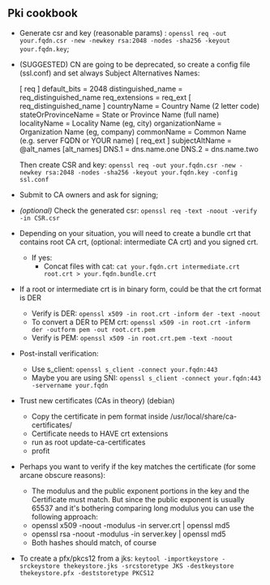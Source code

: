 ## Pki cookbook

* Generate csr and key (reasonable params) : `openssl req -out your.fqdn.csr -new -newkey rsa:2048 -nodes -sha256 -keyout your.fqdn.key`;

* (SUGGESTED) CN are going to be deprecated, so create a config file (ssl.conf) and set always Subject Alternatives Names:

    [ req ]
    default_bits       = 2048
    distinguished_name = req_distinguished_name
    req_extensions     = req_ext
    [ req_distinguished_name ]
    countryName                 = Country Name (2 letter code)
    stateOrProvinceName         = State or Province Name (full name)
    localityName               = Locality Name (eg, city)
    organizationName           = Organization Name (eg, company)
    commonName                 = Common Name (e.g. server FQDN or YOUR name)
    [ req_ext ]
    subjectAltName = @alt_names
    [alt_names]
    DNS.1   = dns.name.one
    DNS.2   = dns.name.two
    
    Then create CSR and key: `openssl req -out your.fqdn.csr -new -newkey rsa:2048 -nodes -sha256 -keyout your.fqdn.key -config ssl.conf`


* Submit to CA owners and ask for signing;

* *(optional)* Check the generated csr: `openssl req -text -noout -verify -in CSR.csr`
 

* Depending on your situation, you will need to create a bundle crt that contains root CA crt, (optional: intermediate CA crt) and you signed crt.
    * If yes:
        * Concat files with cat: `cat your.fqdn.crt intermediate.crt root.crt > your.fqdn.bundle.crt`

* If a root or intermediate crt is in binary form, could be that the crt format is DER
    * Verify is DER: `openssl x509 -in root.crt -inform der -text -noout`
    * To convert a DER to PEM crt: `openssl x509 -in root.crt -inform der -outform pem -out root.crt.pem `
    * Verify is PEM: `openssl x509 -in root.crt.pem -text -noout`

* Post-install verification:
    * Use s_client: `openssl s_client -connect your.fqdn:443`
    * Maybe you are using SNI: `openssl s_client -connect your.fqdn:443 -servername your.fqdn`

* Trust new certificates (CAs in theory) (debian)
    * Copy the certificate in pem format inside /usr/local/share/ca-certificates/
    * Certificate needs to HAVE crt extensions
    * run as root update-ca-certificates
    * profit


* Perhaps you want to verify if the key matches the certificate (for some arcane obscure reasons):
    * The modulus and the public exponent portions in the key and the Certificate must match. But since the public exponent is usually 65537 and it's bothering comparing long modulus you can use the following approach:
    * openssl x509 -noout -modulus -in server.crt | openssl md5
    * openssl rsa -noout -modulus -in server.key | openssl md5
    * Both hashes should match, of course


* To create a pfx/pkcs12 from a jks: 
  `keytool -importkeystore -srckeystore thekeystore.jks -srcstoretype JKS -destkeystore thekeystore.pfx -deststoretype PKCS12`

